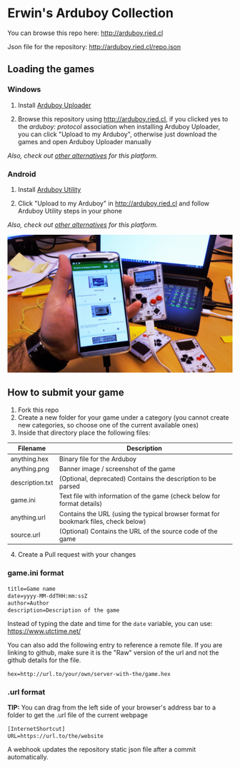 # Erwin's Arduboy Collection

You can browse this repo here:
http://arduboy.ried.cl

Json file for the repository:
http://arduboy.ried.cl/repo.json

## Loading the games

### Windows

1. Install [Arduboy Uploader](https://github.com/eried/ArduboyUploader/releases/latest)

2. Browse this repository using http://arduboy.ried.cl, if you clicked yes to the _arduboy: protocol_ association when installing Arduboy Uploader, you can click "Upload to my Arduboy", otherwise just download the games and open Arduboy Uploader manually

_Also, check out [other alternatives](https://community.arduboy.com/t/how-to-upload-a-hex-to-the-arduboy/4081) for this platform._

### Android

1. Install [Arduboy Utility](https://play.google.com/store/apps/details?id=com.obnsoft.arduboyutil)

2. Click "Upload to my Arduboy" in http://arduboy.ried.cl and follow Arduboy Utility steps in your phone

_Also, check out [other alternatives](https://play.google.com/store/apps/details?id=de.mockfrog.arduboymate) for this platform._

![Demo](/demo.jpg)

## How to submit your game
1. Fork this repo
2. Create a new folder for your game under a category (you cannot create new categories, so choose one of the current available ones)
3. Inside that directory place the following files:

| Filename | Description |
| ------ | ------ |
| anything.hex | Binary file for the Arduboy |
| anything.png | Banner image / screenshot of the game |
|description.txt| (Optional, deprecated) Contains the description to be parsed |
|game.ini|Text file with information of the game (check below for format details)|
|anything.url|Contains the URL (using the typical browser format for bookmark files, check below)|
|source.url| (Optional) Contains the URL of the source code of the game|

4. Create a Pull request with your changes

### game.ini format
```
title=Game name
date=yyyy-MM-ddTHH:mm:ssZ
author=Author
description=Description of the game
```
Instead of typing the date and time for the `date` variable, you can use: https://www.utctime.net/

You can also add the following entry to reference a remote file. If you are linking to github, make sure it is the "Raw" version of the url and not the github details for the file.
```
hex=http://url.to/your/own/server-with-the/game.hex
```
### .url format
__TIP:__ You can drag from the left side of your browser's address bar to a folder to get the .url file of the current webpage
```
[InternetShortcut]
URL=https://url.to/the/website
```

A webhook updates the repository static json file after a commit automatically. 
